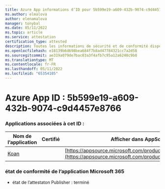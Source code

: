 ```yaml
---
title: Azure App informations d’ID pour 5b599e19-a609-432b-9074-c9d4457e8766
ms.author: elmalova
author: elenamalova
manager: tonybal
ms.date: 05/11/2022
ms.topic: article
ms.service: attestation
certification_type: attested
description: Toutes les informations de sécurité et de conformité disponibles pour 5b599e19-a609-432b-9074-c9d4457e8766.
ms.openlocfilehash: e18139b6d698bea684f7b8ad47784321cc7a2d58
ms.sourcegitcommit: ae319a079de7bac03a3f4afb7c95a12a6248c9b0
ms.translationtype: MT
ms.contentlocale: fr-FR
ms.lasthandoff: 05/11/2022
ms.locfileid: "65354105"
---
```

# <a name="azure-app-id-5b599e19-a609-432b-9074-c9d4457e8766"></a>Azure App ID : 5b599e19-a609-432b-9074-c9d4457e8766


### <a name="apps-associated-with-this-id"></a>Applications associées à cet ID :
| **Nom de l’application** | **Certifié** | **Afficher dans AppSource** |
|--------------|---------------|-----------------------|
| [Koan](../forward/WA200002936.md) |  | [https://appsource.microsoft.com/product/office/WA200002936](https://appsource.microsoft.com/product/office/WA200002936) |

### <a name="microsoft-365-app-compliance-status"></a>état de conformité de l’application Microsoft 365
- état de l’attestaton Publisher : terminé
